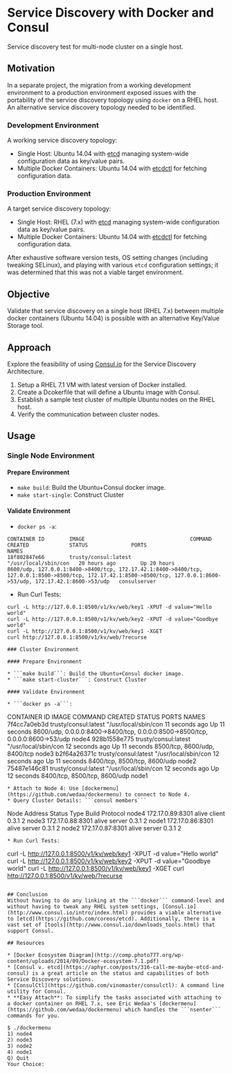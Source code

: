 # Service Discovery with Docker and Consul
Service discovery test for multi-node cluster on a single host.

## Motivation
In a separate project, the migration from a working development environment to a production environment exposed issues with the portability of the service discovery topology using ```docker``` on a RHEL host. An alternative service discovery topology needed to be identified.

### Development Environment
A working service discovery topology:

* Single Host: Ubuntu 14.04 with [etcd](https://github.com/coreos/etcd) managing system-wide configuration data as key/value pairs.
* Multiple Docker Containers: Ubuntu 14.04 with [etcdctl](https://github.com/coreos/etcd) for fetching configuration data.

### Production Environment
A target service discovery topology:

* Single Host: RHEL (7.x) with [etcd](https://github.com/coreos/etcd) managing system-wide configuration data as key/value pairs.
* Multiple Docker Containers: Ubuntu 14.04 with [etcdctl](https://github.com/coreos/etcd) for fetching configuration data.

After exhaustive software version tests, OS setting changes (including tweaking SELinux), and playing with various ```etcd``` configuration settings; it was determined that this was not a viable target environment.

## Objective
Validate that service discovery on a single host (RHEL 7.x) between multiple docker containers (Ubuntu 14.04) is possible with an alternative Key/Value Storage tool.

## Approach
Explore the feasibility of using [Consul.io](http://www.consul.io/intro/index.html) for the Service Discovery Architecture.

1. Setup a RHEL 7.1 VM with latest version of Docker installed.
2. Create a Dcokerfile that will define a Ubuntu image with Consul.
3. Establish a sample test cluster of multiple Ubuntu nodes on the RHEL host.
4. Verify the communication between cluster nodes.

## Usage

### Single Node Environment

#### Prepare Environment

* ```make build```: Build the Ubuntu+Consul docker image.
* ```make start-single```: Construct Cluster

#### Validate Environment

* ```docker ps -a```:
```
CONTAINER ID        IMAGE                                  COMMAND                CREATED             STATUS              PORTS                                                                                                                                                                    NAMES
18f802847e66        trusty/consul:latest                   "/usr/local/sbin/con   20 hours ago        Up 20 hours         8600/udp, 127.0.0.1:8400->8400/tcp, 172.17.42.1:8400->8400/tcp, 127.0.0.1:8500->8500/tcp, 172.17.42.1:8500->8500/tcp, 127.0.0.1:8600->53/udp, 172.17.42.1:8600->53/udp   consulserver
```

* Run Curl Tests:
```
curl -L http://127.0.0.1:8500/v1/kv/web/key1 -XPUT -d value="Hello world"
curl -L http://127.0.0.1:8500/v1/kv/web/key2 -XPUT -d value="Goodbye world"
curl -L http://127.0.0.1:8500/v1/kv/web/key1 -XGET
curl http://127.0.0.1:8500/v1/kv/web/?recurse

### Cluster Environment

#### Prepare Environment

* ```make build```: Build the Ubuntu+Consul docker image.
* ```make start-cluster```: Construct Cluster

#### Validate Environment

* ```docker ps -a```:
```
CONTAINER ID        IMAGE                  COMMAND                CREATED             STATUS              PORTS                                                                            NAMES
7f4cc7a0eb3d        trusty/consul:latest   "/usr/local/sbin/con   11 seconds ago      Up 11 seconds       8600/udp, 0.0.0.0:8400->8400/tcp, 0.0.0.0:8500->8500/tcp, 0.0.0.0:8600->53/udp   node4
928b1558e775        trusty/consul:latest   "/usr/local/sbin/con   12 seconds ago      Up 11 seconds       8500/tcp, 8600/udp, 8400/tcp                                                     node3
b2f64a26371c        trusty/consul:latest   "/usr/local/sbin/con   12 seconds ago      Up 11 seconds       8400/tcp, 8500/tcp, 8600/udp                                                     node2
75487e146c81        trusty/consul:latest   "/usr/local/sbin/con   12 seconds ago      Up 12 seconds       8400/tcp, 8500/tcp, 8600/udp                                                     node1
```
* Attach to Node 4: Use [dockermenu](https://github.com/wedaa/dockermenu) to connect to Node 4.
* Query Cluster Details: ```consul members```
```
Node   Address           Status  Type    Build  Protocol
node4  172.17.0.89:8301  alive   client  0.3.1  2
node3  172.17.0.88:8301  alive   server  0.3.1  2
node1  172.17.0.86:8301  alive   server  0.3.1  2
node2  172.17.0.87:8301  alive   server  0.3.1  2
```
* Run Curl Tests:
```
curl -L http://127.0.0.1:8500/v1/kv/web/key1 -XPUT -d value="Hello world"
curl -L http://127.0.0.1:8500/v1/kv/web/key2 -XPUT -d value="Goodbye world"
curl -L http://127.0.0.1:8500/v1/kv/web/key1 -XGET
curl http://127.0.0.1:8500/v1/kv/web/?recurse
```

## Conclusion
Without having to do any linking at the ```docker``` command-level and without having to tweak any RHEL system settings, [Consul.io](http://www.consul.io/intro/index.html) provides a viable alternative to [etcd](https://github.com/coreos/etcd). Additionally, there is a vast set of [tools](http://www.consul.io/downloads_tools.html) that support Consul.

## Resources

* [Docker Ecosystem Diagram](http://comp.photo777.org/wp-content/uploads/2014/09/Docker-ecosystem-7.1.pdf)
* [Consul v. etcd](https://aphyr.com/posts/316-call-me-maybe-etcd-and-consul) is a great article on the status and capabilities of both Service Discovery solutions.
* [ConsulCtl](https://github.com/vinomaster/consulctl): A command line utility for Consul.
* **Easy Attach**: To simplify the tasks associated with attaching to a docker container on RHEL 7.x, see Eric Wedaa's [dockermenu](https://github.com/wedaa/dockermenu) which handles the ```nsenter``` commands for you.

```
    $ ./dockermenu
    1) node4
    2) node3
    3) node2
    4) node1
    Q) Quit
    Your Choice:
```
